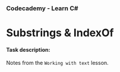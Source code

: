 ### Codecademy - Learn C#
# Substrings & IndexOf
#### Task description:

Notes from the ```Working with text``` lesson.
